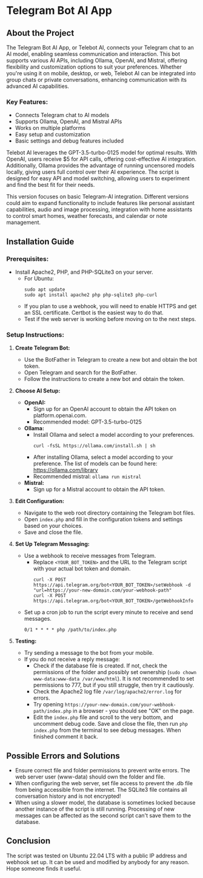 # Telegram Bot AI App

## About the Project

The Telegram Bot AI App, or Telebot AI, connects your Telegram chat to an AI model, enabling seamless communication and interaction. This bot supports various AI APIs, including Ollama, OpenAI, and Mistral, offering flexibility and customization options to suit your preferences. Whether you're using it on mobile, desktop, or web, Telebot AI can be integrated into group chats or private conversations, enhancing communication with its advanced AI capabilities.

### Key Features:

- Connects Telegram chat to AI models
- Supports Ollama, OpenAI, and Mistral APIs
- Works on multiple platforms
- Easy setup and customization
- Basic settings and debug features included

Telebot AI leverages the GPT-3.5-turbo-0125 model for optimal results. With OpenAI, users receive $5 for API calls, offering cost-effective AI integration. Additionally, Ollama provides the advantage of running uncensored models locally, giving users full control over their AI experience. The script is designed for easy API and model switching, allowing users to experiment and find the best fit for their needs.

This version focuses on basic Telegram-AI integration. Different versions could aim to expand functionality to include features like personal assistant capabilities, audio and image processing, integration with home assistants to control smart homes, weather forecasts, and calendar or note management.

## Installation Guide

### Prerequisites:

- Install Apache2, PHP, and PHP-SQLite3 on your server.
  - For Ubuntu:
    ```
    sudo apt update
    sudo apt install apache2 php php-sqlite3 php-curl
    ```
  - If you plan to use a webhook, you will need to enable HTTPS and get an SSL certificate. Certbot is the easiest way to do that.
  - Test if the web server is working before moving on to the next steps.

### Setup Instructions:

1. **Create Telegram Bot:**
   - Use the BotFather in Telegram to create a new bot and obtain the bot token.
   - Open Telegram and search for the BotFather.
   - Follow the instructions to create a new bot and obtain the token.

2. **Choose AI Setup:**
   - **OpenAI:**
     - Sign up for an OpenAI account to obtain the API token on platform.openai.com.
     - Recommended model: GPT-3.5-turbo-0125 
   - **Ollama:**
     - Install Ollama and select a model according to your preferences.
       ```
       curl -fsSL https://ollama.com/install.sh | sh
       ```
     - After installing Ollama, select a model according to your preference. The list of models can be found here: https://ollama.com/library
     - Recommended mistral: `ollama run mistral`
   - **Mistral:**
     - Sign up for a Mistral account to obtain the API token.

3. **Edit Configuration:**
   - Navigate to the web root directory containing the Telegram bot files.
   - Open `index.php` and fill in the configuration tokens and settings based on your choices.
   - Save and close the file.

4. **Set Up Telegram Messaging:**
   - Use a webhook to receive messages from Telegram.
     - Replace `<YOUR_BOT_TOKEN>` and the URL to the Telegram script with your actual bot token and domain.
       ```
       curl -X POST https://api.telegram.org/bot<YOUR_BOT_TOKEN>/setWebhook -d "url=https://your-new-domain.com/your-webhook-path"
       curl -X POST https://api.telegram.org/bot<YOUR_BOT_TOKEN>/getWebhookInfo
       ```
   - Set up a cron job to run the script every minute to receive and send messages.
     ```
     0/1 * * * * php /path/to/index.php
     ```

5. **Testing:**
   - Try sending a message to the bot from your mobile. 
   - If you do not receive a reply message:
     - Check if the database file is created. If not, check the permissions of the folder and possibly set ownership (`sudo chown www-data:www-data /var/www/html`). It is not recommended to set permissions to 777, but if you still struggle, then try it cautiously.
     - Check the Apache2 log file `/var/log/apache2/error.log` for errors.
     - Try opening `https://your-new-domain.com/your-webhook-path/index.php` in a browser - you should see "OK" on the page.
     - Edit the `index.php` file and scroll to the very bottom, and uncomment debug code. Save and close the file, then run `php index.php` from the terminal to see debug messages. When finished comment it back.

## Possible Errors and Solutions

- Ensure correct file and folder permissions to prevent write errors. The web server user (www-data) should own the folder and file.
- When configuring the web server, set file access to prevent the .db file from being accessible from the internet. The SQLite3 file contains all conversation history and is not encrypted!
- When using a slower model, the database is sometimes locked because another instance of the script is still running. Processing of new messages can be affected as the second script can't save them to the database.

## Conclusion

The script was tested on Ubuntu 22.04 LTS with a public IP address and webhook set up. 
It can be used and modified by anybody for any reason. 
Hope someone finds it useful.
